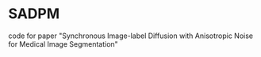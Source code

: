 # SADPM
code for paper "Synchronous Image-label Diffusion with Anisotropic Noise for Medical Image Segmentation"
